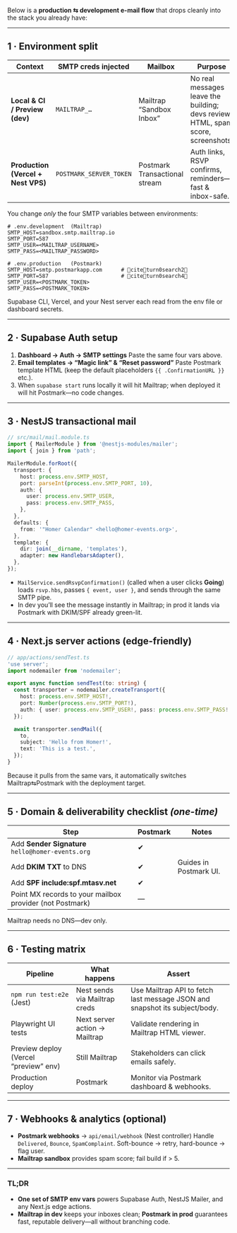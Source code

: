 Below is a **production ⇆ development e-mail flow** that drops cleanly into the stack you already have:

---

## 1 · Environment split

| Context | SMTP creds injected | Mailbox | Purpose |
|---------|--------------------|---------|---------|
| **Local & CI / Preview (dev)** | `MAILTRAP_…` | Mailtrap “Sandbox Inbox” | No real messages leave the building; devs review HTML, spam score, screenshots. |
| **Production (Vercel + Nest VPS)** | `POSTMARK_SERVER_TOKEN` | Postmark Transactional stream | Auth links, RSVP confirms, reminders—fast & inbox-safe. |

You change *only* the four SMTP variables between environments:

```dotenv
# .env.development  (Mailtrap)
SMTP_HOST=sandbox.smtp.mailtrap.io
SMTP_PORT=587
SMTP_USER=<MAILTRAP_USERNAME>
SMTP_PASS=<MAILTRAP_PASSWORD>

# .env.production   (Postmark)
SMTP_HOST=smtp.postmarkapp.com      # citeturn0search2
SMTP_PORT=587                       # citeturn0search4
SMTP_USER=<POSTMARK_TOKEN>
SMTP_PASS=<POSTMARK_TOKEN>
```

Supabase CLI, Vercel, and your Nest server each read from the env file or dashboard secrets.

---

## 2 · Supabase Auth setup

1. **Dashboard → Auth → SMTP settings**
   Paste the same four vars above.
2. **Email templates → “Magic link” & “Reset password”**
   Paste Postmark template HTML (keep the default placeholders `{{ .ConfirmationURL }}` etc.).
3. When `supabase start` runs locally it will hit Mailtrap; when deployed it will hit Postmark—no code changes.

---

## 3 · NestJS transactional mail

```ts
// src/mail/mail.module.ts
import { MailerModule } from '@nestjs-modules/mailer';
import { join } from 'path';

MailerModule.forRoot({
  transport: {
    host: process.env.SMTP_HOST,
    port: parseInt(process.env.SMTP_PORT, 10),
    auth: {
      user: process.env.SMTP_USER,
      pass: process.env.SMTP_PASS,
    },
  },
  defaults: {
    from: '"Homer Calendar" <hello@homer-events.org>',
  },
  template: {
    dir: join(__dirname, 'templates'),
    adapter: new HandlebarsAdapter(),
  },
});
```

* `MailService.sendRsvpConfirmation()` (called when a user clicks **Going**) loads `rsvp.hbs`, passes `{ event, user }`, and sends through the same SMTP pipe.
* In dev you’ll see the message instantly in Mailtrap; in prod it lands via Postmark with DKIM/SPF already green-lit.

---

## 4 · Next.js server actions (edge-friendly)

```ts
// app/actions/sendTest.ts
'use server';
import nodemailer from 'nodemailer';

export async function sendTest(to: string) {
  const transporter = nodemailer.createTransport({
    host: process.env.SMTP_HOST!,
    port: Number(process.env.SMTP_PORT!),
    auth: { user: process.env.SMTP_USER!, pass: process.env.SMTP_PASS! },
  });

  await transporter.sendMail({
    to,
    subject: 'Hello from Homer!',
    text: 'This is a test.',
  });
}
```

Because it pulls from the same vars, it automatically switches Mailtrap⇆Postmark with the deployment target.

---

## 5 · Domain & deliverability checklist *(one-time)*

| Step | Postmark | Notes |
|------|----------|-------|
| Add **Sender Signature** `hello@homer-events.org` | ✔ | |
| Add **DKIM TXT** to DNS | ✔ | Guides in Postmark UI. |
| Add **SPF include:spf.mtasv.net** | ✔ | |
| Point MX records to your mailbox provider (not Postmark) | — | |

Mailtrap needs no DNS—dev only.

---

## 6 · Testing matrix

| Pipeline | What happens | Assert |
|----------|--------------|--------|
| `npm run test:e2e` (Jest) | Nest sends via Mailtrap creds | Use Mailtrap API to fetch last message JSON and snapshot its subject/body. |
| Playwright UI tests | Next server action → Mailtrap | Validate rendering in Mailtrap HTML viewer. |
| Preview deploy (Vercel “preview” env) | Still Mailtrap | Stakeholders can click emails safely. |
| Production deploy | Postmark | Monitor via Postmark dashboard & webhooks. |

---

## 7 · Webhooks & analytics (optional)

* **Postmark webhooks** → `api/email/webhook` (Nest controller)
  Handle `Delivered`, `Bounce`, `SpamComplaint`. Soft-bounce → retry, hard-bounce → flag user.
* **Mailtrap sandbox** provides spam score; fail build if > 5.

---

### TL;DR

* **One set of SMTP env vars** powers Supabase Auth, NestJS Mailer, and any Next.js edge actions.
* **Mailtrap in dev** keeps your inboxes clean; **Postmark in prod** guarantees fast, reputable delivery—all without branching code.
